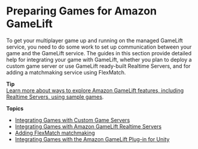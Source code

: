 # Preparing Games for Amazon GameLift<a name="integration-intro"></a>

To get your multiplayer game up and running on the managed GameLift service, you need to do some work to set up communication between your game and the GameLift service\. The guides in this section provide detailed help for integrating your game with GameLift, whether you plan to deploy a custom game server or use GameLift ready\-built Realtime Servers, and for adding a matchmaking service using FlexMatch\. 

**Tip**  
[Learn more about ways to explore Amazon GameLift features, including Realtime Servers, using sample games](gamelift-explore.md)\.

**Topics**
+ [Integrating Games with Custom Game Servers](integration-custom-intro.md)
+ [Integrating Games with Amazon GameLift Realtime Servers](realtime-intro.md)
+ [Adding FlexMatch matchmaking](gamelift-match-intro.md)
+ [Integrating Games with the Amazon GameLift Plug\-in for Unity](unity-plug-in.md)